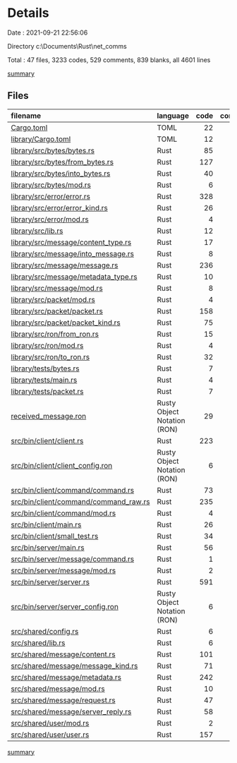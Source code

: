 # Details

Date : 2021-09-21 22:56:06

Directory c:\Documents\Rust\net_comms

Total : 47 files,  3233 codes, 529 comments, 839 blanks, all 4601 lines

[summary](results.md)

## Files
| filename | language | code | comment | blank | total |
| :--- | :--- | ---: | ---: | ---: | ---: |
| [Cargo.toml](/Cargo.toml) | TOML | 22 | 1 | 10 | 33 |
| [library/Cargo.toml](/library/Cargo.toml) | TOML | 12 | 1 | 2 | 15 |
| [library/src/bytes/bytes.rs](/library/src/bytes/bytes.rs) | Rust | 85 | 28 | 33 | 146 |
| [library/src/bytes/from_bytes.rs](/library/src/bytes/from_bytes.rs) | Rust | 127 | 16 | 42 | 185 |
| [library/src/bytes/into_bytes.rs](/library/src/bytes/into_bytes.rs) | Rust | 40 | 3 | 16 | 59 |
| [library/src/bytes/mod.rs](/library/src/bytes/mod.rs) | Rust | 6 | 0 | 1 | 7 |
| [library/src/error/error.rs](/library/src/error/error.rs) | Rust | 328 | 36 | 14 | 378 |
| [library/src/error/error_kind.rs](/library/src/error/error_kind.rs) | Rust | 26 | 20 | 11 | 57 |
| [library/src/error/mod.rs](/library/src/error/mod.rs) | Rust | 4 | 0 | 1 | 5 |
| [library/src/lib.rs](/library/src/lib.rs) | Rust | 12 | 16 | 6 | 34 |
| [library/src/message/content_type.rs](/library/src/message/content_type.rs) | Rust | 17 | 16 | 4 | 37 |
| [library/src/message/into_message.rs](/library/src/message/into_message.rs) | Rust | 8 | 2 | 2 | 12 |
| [library/src/message/message.rs](/library/src/message/message.rs) | Rust | 236 | 81 | 62 | 379 |
| [library/src/message/metadata_type.rs](/library/src/message/metadata_type.rs) | Rust | 10 | 10 | 4 | 24 |
| [library/src/message/mod.rs](/library/src/message/mod.rs) | Rust | 8 | 0 | 2 | 10 |
| [library/src/packet/mod.rs](/library/src/packet/mod.rs) | Rust | 4 | 1 | 1 | 6 |
| [library/src/packet/packet.rs](/library/src/packet/packet.rs) | Rust | 158 | 69 | 52 | 279 |
| [library/src/packet/packet_kind.rs](/library/src/packet/packet_kind.rs) | Rust | 75 | 12 | 26 | 113 |
| [library/src/ron/from_ron.rs](/library/src/ron/from_ron.rs) | Rust | 15 | 7 | 3 | 25 |
| [library/src/ron/mod.rs](/library/src/ron/mod.rs) | Rust | 4 | 0 | 1 | 5 |
| [library/src/ron/to_ron.rs](/library/src/ron/to_ron.rs) | Rust | 32 | 11 | 8 | 51 |
| [library/tests/bytes.rs](/library/tests/bytes.rs) | Rust | 7 | 0 | 2 | 9 |
| [library/tests/main.rs](/library/tests/main.rs) | Rust | 4 | 0 | 2 | 6 |
| [library/tests/packet.rs](/library/tests/packet.rs) | Rust | 7 | 0 | 3 | 10 |
| [received_message.ron](/received_message.ron) | Rusty Object Notation (RON) | 29 | 0 | 0 | 29 |
| [src/bin/client/client.rs](/src/bin/client/client.rs) | Rust | 223 | 3 | 45 | 271 |
| [src/bin/client/client_config.ron](/src/bin/client/client_config.ron) | Rusty Object Notation (RON) | 6 | 0 | 0 | 6 |
| [src/bin/client/command/command.rs](/src/bin/client/command/command.rs) | Rust | 73 | 18 | 31 | 122 |
| [src/bin/client/command/command_raw.rs](/src/bin/client/command/command_raw.rs) | Rust | 235 | 66 | 50 | 351 |
| [src/bin/client/command/mod.rs](/src/bin/client/command/mod.rs) | Rust | 4 | 0 | 1 | 5 |
| [src/bin/client/main.rs](/src/bin/client/main.rs) | Rust | 26 | 3 | 11 | 40 |
| [src/bin/client/small_test.rs](/src/bin/client/small_test.rs) | Rust | 34 | 1 | 14 | 49 |
| [src/bin/server/main.rs](/src/bin/server/main.rs) | Rust | 56 | 4 | 20 | 80 |
| [src/bin/server/message/command.rs](/src/bin/server/message/command.rs) | Rust | 1 | 0 | 1 | 2 |
| [src/bin/server/message/mod.rs](/src/bin/server/message/mod.rs) | Rust | 2 | 0 | 1 | 3 |
| [src/bin/server/server.rs](/src/bin/server/server.rs) | Rust | 591 | 6 | 137 | 734 |
| [src/bin/server/server_config.ron](/src/bin/server/server_config.ron) | Rusty Object Notation (RON) | 6 | 0 | 0 | 6 |
| [src/shared/config.rs](/src/shared/config.rs) | Rust | 6 | 8 | 2 | 16 |
| [src/shared/lib.rs](/src/shared/lib.rs) | Rust | 6 | 0 | 4 | 10 |
| [src/shared/message/content.rs](/src/shared/message/content.rs) | Rust | 101 | 0 | 33 | 134 |
| [src/shared/message/message_kind.rs](/src/shared/message/message_kind.rs) | Rust | 71 | 2 | 19 | 92 |
| [src/shared/message/metadata.rs](/src/shared/message/metadata.rs) | Rust | 242 | 62 | 74 | 378 |
| [src/shared/message/mod.rs](/src/shared/message/mod.rs) | Rust | 10 | 0 | 1 | 11 |
| [src/shared/message/request.rs](/src/shared/message/request.rs) | Rust | 47 | 10 | 22 | 79 |
| [src/shared/message/server_reply.rs](/src/shared/message/server_reply.rs) | Rust | 58 | 6 | 16 | 80 |
| [src/shared/user/mod.rs](/src/shared/user/mod.rs) | Rust | 2 | 0 | 1 | 3 |
| [src/shared/user/user.rs](/src/shared/user/user.rs) | Rust | 157 | 10 | 48 | 215 |

[summary](results.md)